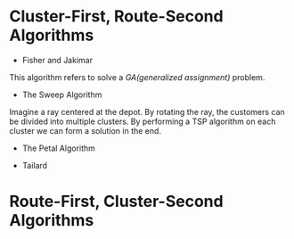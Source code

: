 # Cluster-First, Route-Second Algorithms

* Fisher and Jakimar

This algorithm refers to solve a *GA(generalized assignment)* problem.

* The Sweep Algorithm

Imagine a ray centered at the depot. By rotating the ray, the customers can be divided into multiple clusters. By performing a TSP algorithm on each cluster we can form a solution in the end.


* The Petal Algorithm


* Tailard
  
# Route-First, Cluster-Second Algorithms
